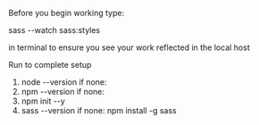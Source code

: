 Before you begin working type:

sass --watch sass:styles

in terminal to ensure you see your work reflected in the local host

Run to complete setup
1. node --version
    if none:
2. npm --version
    if none: 
3. npm init --y
4. sass --version
    if none: npm install -g sass

